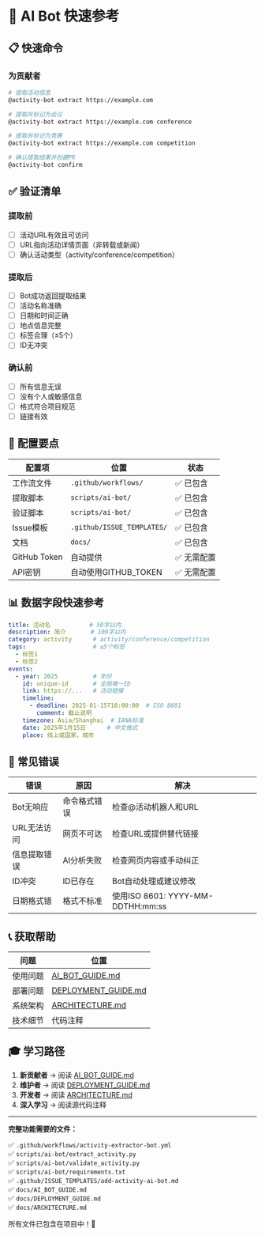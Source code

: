 # 🎯 AI Bot 快速参考

## 📋 快速命令

### 为贡献者

```bash
# 提取活动信息
@activity-bot extract https://example.com

# 提取并标记为会议
@activity-bot extract https://example.com conference

# 提取并标记为竞赛
@activity-bot extract https://example.com competition

# 确认提取结果并创建PR
@activity-bot confirm
```

## ✅ 验证清单

### 提取前
- [ ] 活动URL有效且可访问
- [ ] URL指向活动详情页面（非转载或新闻）
- [ ] 确认活动类型（activity/conference/competition）

### 提取后
- [ ] Bot成功返回提取结果
- [ ] 活动名称准确
- [ ] 日期和时间正确
- [ ] 地点信息完整
- [ ] 标签合理（≤5个）
- [ ] ID无冲突

### 确认前
- [ ] 所有信息无误
- [ ] 没有个人或敏感信息
- [ ] 格式符合项目规范
- [ ] 链接有效

## 🔧 配置要点

| 配置项 | 位置 | 状态 |
|--------|------|------|
| 工作流文件 | `.github/workflows/` | ✅ 已包含 |
| 提取脚本 | `scripts/ai-bot/` | ✅ 已包含 |
| 验证脚本 | `scripts/ai-bot/` | ✅ 已包含 |
| Issue模板 | `.github/ISSUE_TEMPLATES/` | ✅ 已包含 |
| 文档 | `docs/` | ✅ 已包含 |
| GitHub Token | 自动提供 | ✅ 无需配置 |
| API密钥 | 自动使用GITHUB_TOKEN | ✅ 无需配置 |

## 📊 数据字段快速参考

```yaml
title: 活动名           # 50字以内
description: 简介       # 100字以内
category: activity      # activity/conference/competition
tags:                   # ≤5个标签
  - 标签1
  - 标签2
events:
  - year: 2025          # 年份
    id: unique-id       # 全局唯一ID
    link: https://...   # 活动链接
    timeline:
      - deadline: 2025-01-15T18:00:00  # ISO 8601
        comment: 截止说明
    timezone: Asia/Shanghai  # IANA标准
    date: 2025年1月15日      # 中文格式
    place: 线上或国家，城市
```

## 🚨 常见错误

| 错误 | 原因 | 解决 |
|-----|-----|-----|
| Bot无响应 | 命令格式错误 | 检查@活动机器人和URL |
| URL无法访问 | 网页不可达 | 检查URL或提供替代链接 |
| 信息提取错误 | AI分析失败 | 检查网页内容或手动纠正 |
| ID冲突 | ID已存在 | Bot自动处理或建议修改 |
| 日期格式错 | 格式不标准 | 使用ISO 8601: YYYY-MM-DDTHH:mm:ss |

## 📞 获取帮助

| 问题 | 位置 |
|------|------|
| 使用问题 | [AI_BOT_GUIDE.md](AI_BOT_GUIDE.md) |
| 部署问题 | [DEPLOYMENT_GUIDE.md](DEPLOYMENT_GUIDE.md) |
| 系统架构 | [ARCHITECTURE.md](ARCHITECTURE.md) |
| 技术细节 | 代码注释 |

## 🎓 学习路径

1. **新贡献者** → 阅读 [AI_BOT_GUIDE.md](AI_BOT_GUIDE.md)
2. **维护者** → 阅读 [DEPLOYMENT_GUIDE.md](DEPLOYMENT_GUIDE.md)
3. **开发者** → 阅读 [ARCHITECTURE.md](ARCHITECTURE.md)
4. **深入学习** → 阅读源代码注释

---

**完整功能需要的文件：**

✅ `.github/workflows/activity-extractor-bot.yml`  
✅ `scripts/ai-bot/extract_activity.py`  
✅ `scripts/ai-bot/validate_activity.py`  
✅ `scripts/ai-bot/requirements.txt`  
✅ `.github/ISSUE_TEMPLATES/add-activity-ai-bot.md`  
✅ `docs/AI_BOT_GUIDE.md`  
✅ `docs/DEPLOYMENT_GUIDE.md`  
✅ `docs/ARCHITECTURE.md`  

所有文件已包含在项目中！🎉
